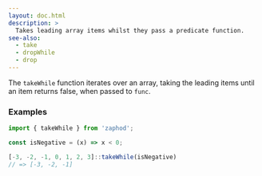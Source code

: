 ```yaml
---
layout: doc.html
description: >
  Takes leading array items whilst they pass a predicate function.
see-also:
  - take
  - dropWhile
  - drop
---
```


The `takeWhile` function iterates over an array, taking the leading items until an item returns false, when passed to `func`.

### Examples

```js
import { takeWhile } from 'zaphod';

const isNegative = (x) => x < 0;

[-3, -2, -1, 0, 1, 2, 3]::takeWhile(isNegative)
// => [-3, -2, -1]
```
